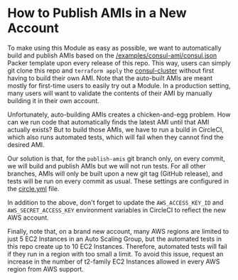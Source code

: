# How to Publish AMIs in a New Account

To make using this Module as easy as possible, we want to automatically build and publish AMIs based on the 
[/examples/consul-ami/consul.json](https://github.com/hashicorp/terraform-aws-consul/tree/master/examples/consul-ami/consul.json) Packer template upon every release of this repo. 
This way, users can simply git clone this repo and `terraform apply` the [consul-cluster](https://github.com/hashicorp/terraform-aws-consul/tree/master/MAIN.md)
without first having to build their own AMI. Note that the auto-built AMIs are meant mostly for first-time users to 
easily try out a Module. In a production setting, many users will want to validate the contents of their AMI by
manually building it in their own account.

Unfortunately, auto-building AMIs creates a chicken-and-egg problem. How can we run code that automatically finds the
latest AMI until that AMI actually exists? But to build those AMIs, we have to run a build in CircleCI, which also runs
automated tests, which will fail when they cannot find the desired AMI. 

Our solution is that, for the `publish-amis` git branch only, on every commit, we will build and publish AMIs but we will
not run tests. For all other branches, AMIs will only be built upon a new git tag (GitHub release), and tests will be
run on every commit as usual. These settings are configured in the [circle.yml](/circle.yml) file.

In addition to the above, don't forget to update the `AWS_ACCESS_KEY_ID` and `AWS_SECRET_ACCESS_KEY` environment 
variables in CircleCI to reflect the new AWS account.

Finally, note that, on a brand new account, many AWS regions are limited to just 5 EC2 Instances in an Auto Scaling Group,
but the automated tests in this repo create up to 10 EC2 Instances. Therefore, automated tests will fail if they run in
a region with too small a limit. To avoid this issue, request an increase in the number of t2-family EC2 Instances 
allowed in every AWS region from AWS support.